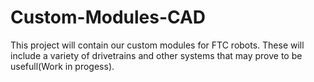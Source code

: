 # Custom-Modules-CAD
This project will contain our custom modules for FTC robots. These will include a variety of drivetrains and other systems that may prove to be usefull(Work in progess).
